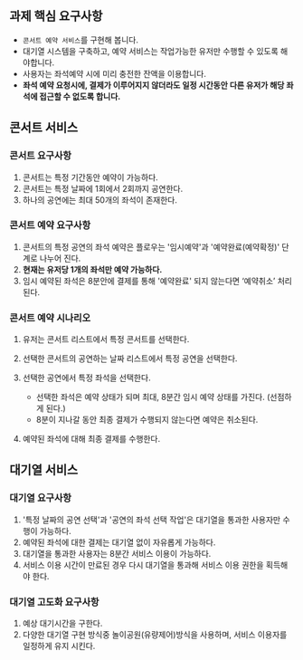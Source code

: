 ## 과제 핵심 요구사항
- `콘서트 예약 서비스`를 구현해 봅니다.
- 대기열 시스템을 구축하고, 예약 서비스는 작업가능한 유저만 수행할 수 있도록 해야합니다.
- 사용자는 좌석예약 시에 미리 충전한 잔액을 이용합니다.
- **좌석 예약 요청시에, 결제가 이루어지지 않더라도 일정 시간동안 다른 유저가 해당 좌석에 접근할 수 없도록 합니다.**

## 콘서트 서비스

### 콘서트 요구사항

1. 콘서트는 특정 기간동안 예약이 가능하다.
2. 콘서트는 특정 날짜에  1회에서 2회까지 공연한다.
3. 하나의 공연에는 최대 50개의 좌석이 존재한다.

### 콘서트 예약 요구사항

1. 콘서트의 특정 공연의 좌석 예약은 플로우는 '임시예약'과 '예약완료(예약확정)' 단계로 나누어 진다.
2. **현재는 유저당 1개의 좌석만 예약 가능하다.**
3. 임시 예약된 좌석은 8분안에 결제를 통해 '예약완료' 되지 않는다면 ‘예약취소’ 처리된다.

### 콘서트 예약 시나리오

1. 유저는 콘서트 리스트에서 특정 콘서트를 선택한다.

2. 선택한 콘서트의 공연하는 날짜 리스트에서 특정 공연을 선택한다.

3. 선택한 공연에서 특정 좌석을 선택한다.
   - 선택한 좌석은 예약 상태가 되며 최대, 8분간 임시 예약 상태를 가진다. (선점하게 된다.)
   - 8분이 지나갈 동안 최종 결제가 수행되지 않는다면 예약은 취소된다.
4. 예약된 좌석에 대해 최종 결제를 수행한다.


## 대기열 서비스

### 대기열 요구사항
1. '특정 날짜의 공연 선택'과 '공연의 좌석 선택 작업'은 대기열을 통과한 사용자만 수행이 가능하다.
2. 예약된 좌석에 대한 결제는 대기열 없이 자유롭게 가능하다.
3. 대기열을 통과한 사용자는 8분간 서비스 이용이 가능하다. 
4. 서비스 이용 시간이 만료된 경우 다시 대기열을 통과해 서비스 이용 권한을 획득해야 한다.

### 대기열 고도화 요구사항
1. 예상 대기시간을 구한다.
2. 다양한 대기열 구현 방식중 놀이공원(유량제어)방식을 사용하며, 서비스 이용자를 일정하게 유지 시킨다.